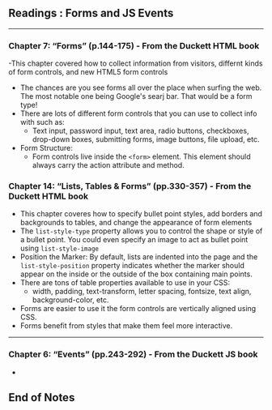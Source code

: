 ## Readings : Forms and JS Events
***

### Chapter 7: “Forms” (p.144-175) - From the Duckett HTML book
-This chapter covered how to collect information from visitors, differnt kinds of form controls, and new HTML5 form controls
- The chances are you see forms all over the place when surfing the web. The most notable one being Google's searj bar. That would be a form type!
- There are lots of different form controls that you can use to collect info with such as:
  * Text input, password input, text area, radio buttons, checkboxes, drop-down boxes, submitting forms, image buttons, file upload, etc.
- Form Structure: 
  * Form controls live inside the `<form>` element. This element should always carry the action attribute and method.

### Chapter 14: “Lists, Tables & Forms” (pp.330-357) - From the Duckett HTML book
- This chapter coveres how to specify bullet point styles, add borders and backgrounds to tables, and change the appearance of form elements
- The `list-style-type` property allows you to control the shape or style of a bullet point. You could even specify an image to act as bullet point using `list-style-image` 
- Position the Marker: By default, lists are indented into the page and the `list-style-position` property indicates whether the marker should appear on the inside or the outside of the box containing main points.
- There are tons of table properties available to use in your CSS:
  * width, padding, text-transform, letter spacing, fontsize, text align, background-color, etc.
- Forms are easier to use it the form controls are vertically aligned using CSS.
- Forms benefit from styles that make them feel more interactive.

*** 

### Chapter 6: “Events” (pp.243-292) - From the Duckett JS book
-

 ## End of Notes

